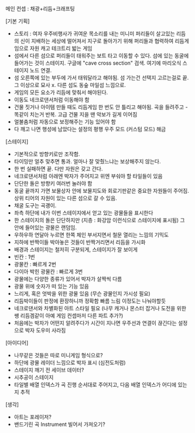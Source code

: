 메인 컨셉 : 채광+리듬+크래프팅

[기본 기획]

- 스토리 : 여자 우주비행사가 귀여운 목소리를 내는 미니미 퍼리들이 살고있는 리듬의 신이 지배하는 세상에 떨어져서 지구로 돌아가기 위해 퍼리들과 협력하여 리듬게임으로 자원 캐고 테크트리 밟는 게임
- 섬에서 다른 섬으로 퍼리들이 태워주는 보트 타고 이동할 수 있다. 섬에 있는 동굴에 들어가는 것이 스테이지. 구글에 "cave cross section" 검색. 여기에 마리오식 스테이지 노드 연결.
- 섬 오른쪽에 있는 부두에 가서 태워달라고 해야됨. 섬 가는건 선택지 고르는걸로 끝. 그 이상으로 묘사 x. 다른 섬도 동숲 마일섬 느낌으로.
- 게임의 모든 요소가 리듬에 맞춰서 해야된다.
- 이동도 네크로댄서처럼 이동해야 함
- 건물 짓거나 아이템 만들 때도 리듬게임 한 번도 안 틀리고 해야됨. 곡을 들려주고 - 똑같이 치는거 반복. 고급 건물 지을 땐 악보가 길게 이어짐
- 얼불춤처럼 자동으로 보정해주는 기능 있어야 함
- 다 깨고 나면 행성에 남았다는 설정의 평행 우주 모드 (커스텀 모드) 해금

[스테이지]

- 기본적으로 방향키로만 조작함.
- 타이밍만 얼추 맞추면 통과. 얼마나 잘 맞췄느냐는 보상해주지 않는다.
- 한 번 실패하면 끝. 다만 자원은 갖고 간다.
- 네크로댄서처럼 아래엔 박자가 주어지고 위엔 부숴야 할 타일들이 있음
- 단단한 돌은 방향키 여러번 눌러야 함
- 동굴 끝까지 가면 보물상자 안에 보물지도와 회로기판같은 중요한 자원들이 주어짐. 상위 티어의 자원이 있는 다른 섬으로 갈 수 있음.
- 채굴 도구는 곡괭이.
- 좌측 하단에 내가 이번 스테이지에서 얻고 있는 광물들을 표시한다
- 한 스테이지의 돌은 단단하지만 (지층 : 화강암 이런식으로 스테이지에 표시됨) 그 안에 들어있는 광물은 랜덤임.
- 우하우하 연달아 누르면 한쪽 체인 부서지면서 철문 열리는 느낌의 기믹도
- 지하에 반짝이들 박아놓은 것들이 반짝거리면서 리듬을 가시화
- 배경과 스테이지는 철저히 구분되게, 스테이지가 잘 보이게
- 빈칸 : 1번
- 광물칸 : 빠르게 2번
- 다이아 박힌 광물칸 : 빠르게 3번
- 광물에는 다양한 종류가 있어서 박자가 살짝씩 다름
- 광물 위에 숫자가 떠 있는 기능 있음
- 느리게, 혹은 엇박을 위한 광물 있음 (무슨 광물인지 가시성 필요)
- 리듬박이들이 판정에 환장하니까 정확함 빠름 느림 이정도는 나눠야할듯
- 네크로댄서와 차별화된 아트 스타일 필요 (나무 캐거나 몬스터 잡거나 도전을 위한 쌩 리듬겜같이 아예 게임 컨셉마저 다른 파트 추가?)
- 처음에는 박자가 어떤지 알려주다가 시간이 지나면 우주선과 연결이 끊긴다는 설정으로 박자 도우미 사라짐

[아이디어]

- 나무같은 것들은 따로 미니게임 형식으로?
- 하단에 광물 레이더 느낌으로 박자 표시 (심전도처럼)
- 스테이지 깨기 전 세이브 데이터?
- 시추공이 스테이지
- 타일별 배열 인덱스가 곡 진행 순서대로 주어지고, 다음 배열 인덱스가 어디에 있는지 추적

[생각]

- 아트는 포레이저?
- 밴드기린 곡 Instrument 빌어서 가져오기?